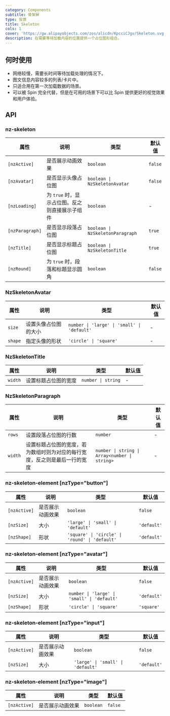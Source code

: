 ```yaml
---
category: Components
subtitle: 骨架屏
type: 反馈
title: Skeleton
cols: 1
cover: 'https://gw.alipayobjects.com/zos/alicdn/KpcciCJgv/Skeleton.svg'
description: 在需要等待加载内容的位置提供一个占位图形组合。
---
```



## 何时使用

- 网络较慢，需要长时间等待加载处理的情况下。
- 图文信息内容较多的列表/卡片中。
- 只适合用在第一次加载数据的场景。
- 可以被 Spin 完全代替，但是在可用的场景下可以比 Spin 提供更好的视觉效果和用户体验。


## API

### nz-skeleton

| 属性            | 说明                                           | 类型                             | 默认值  |
| --------------- | ---------------------------------------------- | -------------------------------- | ------- |
| `[nzActive]`    | 是否展示动画效果                               | `boolean`                        | `false` |
| `[nzAvatar]`    | 是否显示头像占位图                             | `boolean \| NzSkeletonAvatar`    | `false` |
| `[nzLoading]`   | 为 `true` 时，显示占位图。反之则直接展示子组件 | `boolean`                        | -       |
| `[nzParagraph]` | 是否显示段落占位图                             | `boolean \| NzSkeletonParagraph` | `true`  |
| `[nzTitle]`     | 是否显示标题占位图                             | `boolean \| NzSkeletonTitle`     | `true`  |
| `[nzRound]`     | 为 `true` 时，段落和标题显示圆角               | `boolean`                        | `false` |

### NzSkeletonAvatar

| 属性    | 说明                 | 类型                                        | 默认值 |
| ------- | -------------------- | ------------------------------------------- | ------ |
| `size`  | 设置头像占位图的大小 | `number \| 'large' \| 'small' \| 'default'` | -      |
| `shape` | 指定头像的形状       | `'circle' \| 'square'`                      | -      |

### NzSkeletonTitle

| 属性    | 说明                 | 类型               | 默认值 |
| ------- | -------------------- | ------------------ | ------ |
| `width` | 设置标题占位图的宽度 | `number \| string` | -      |

### NzSkeletonParagraph

| 属性    | 说明                                                                       | 类型                                          | 默认值 |
| ------- | -------------------------------------------------------------------------- | --------------------------------------------- | ------ |
| `rows`  | 设置段落占位图的行数                                                       | `number`                                      | -      |
| `width` | 设置标题占位图的宽度，若为数组时则为对应的每行宽度，反之则是最后一行的宽度 | `number \| string \| Array<number \| string>` | -      |

### nz-skeleton-element [nzType="button"]

| 属性         | 说明             | 类型                                           | 默认值      |
| ------------ | ---------------- | ---------------------------------------------- | ----------- |
| `[nzActive]` | 是否展示动画效果 | `boolean`                                      | `false`     |
| `[nzSize]`   | 大小             | `'large' \| 'small' \| 'default'`              | `'default'` |
| `[nzShape]`  | 形状             | `'square' \| 'circle' \| 'round' \| 'default'` | `'default'` |

### nz-skeleton-element [nzType="avatar"]

| 属性         | 说明             | 类型                                        | 默认值      |
| ------------ | ---------------- | ------------------------------------------- | ----------- |
| `[nzActive]` | 是否展示动画效果 | `boolean`                                   | `false`     |
| `[nzSize]`   | 大小             | `number \| 'large' \| 'small' \| 'default'` | `'default'` |
| `[nzShape]`  | 形状             | `'circle' \| 'square'`                      | `'square'`  |

### nz-skeleton-element [nzType="input"]

| 属性         | 说明             | 类型                              | 默认值      |
| ------------ | ---------------- | --------------------------------- | ----------- |
| `[nzActive]` | 是否展示动画效果 | `boolean`                         | `false`     |
| `[nzSize]`   | 大小             | `'large' \| 'small' \| 'default'` | `'default'` |

### nz-skeleton-element [nzType="image"]

| 属性         | 说明             | 类型      | 默认值  |
| ------------ | ---------------- | --------- | ------- |
| `[nzActive]` | 是否展示动画效果 | `boolean` | `false` |
